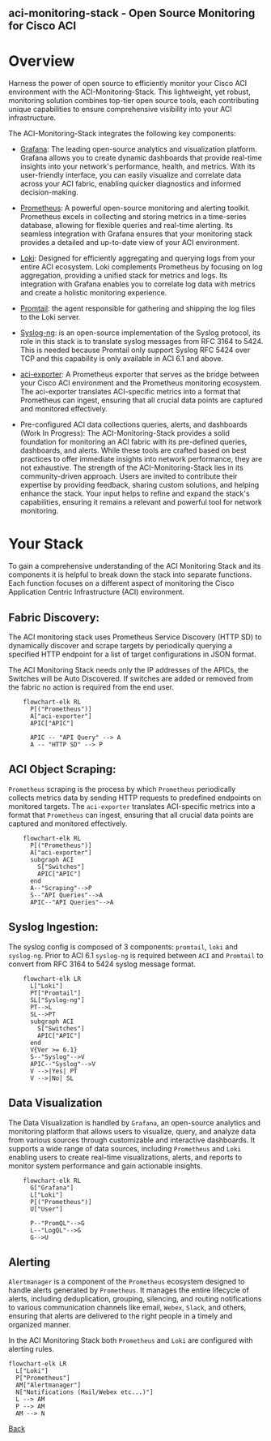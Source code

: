 aci-monitoring-stack - Open Source Monitoring for Cisco ACI
------------

# Overview

Harness the power of open source to efficiently monitor your Cisco ACI environment with the ACI-Monitoring-Stack. This lightweight, yet robust, monitoring solution combines top-tier open source tools, each contributing unique capabilities to ensure comprehensive visibility into your ACI infrastructure.

The ACI-Monitoring-Stack integrates the following key components:

- [Grafana](https://grafana.com/oss/grafana/): The leading open-source analytics and visualization platform. Grafana allows you to create dynamic dashboards that provide real-time insights into your network's performance, health, and metrics. With its user-friendly interface, you can easily visualize and correlate data across your ACI fabric, enabling quicker diagnostics and informed decision-making.

- [Prometheus](https://prometheus.io/): A powerful open-source monitoring and alerting toolkit. Prometheus excels in collecting and storing metrics in a time-series database, allowing for flexible queries and real-time alerting. Its seamless integration with Grafana ensures that your monitoring stack provides a detailed and up-to-date view of your ACI environment.

- [Loki](https://grafana.com/oss/loki/): Designed for efficiently aggregating and querying logs from your entire ACI ecosystem. Loki complements Prometheus by focusing on log aggregation, providing a unified stack for metrics and logs. Its integration with Grafana enables you to correlate log data with metrics and create a holistic monitoring experience.

- [Promtail](https://grafana.com/docs/loki/latest/send-data/promtail/): the agent responsible for gathering and shipping the log files to the Loki server.

- [Syslog-ng](https://github.com/syslog-ng/syslog-ng): is an open-source implementation of the Syslog protocol, its role in this stack is to translate syslog messages from RFC 3164 to 5424. This is needed because Promtail only support Syslog RFC 5424 over TCP and this capability is only available in ACI 6.1 and above.

- [aci-exporter](https://github.com/opsdis/aci-exporter): A Prometheus exporter that serves as the bridge between your Cisco ACI environment and the Prometheus monitoring ecosystem. The aci-exporter translates ACI-specific metrics into a format that Prometheus can ingest, ensuring that all crucial data points are captured and monitored effectively.

- Pre-configured ACI data collections queries, alerts, and dashboards (Work In Progress): The ACI-Monitoring-Stack provides a solid foundation for monitoring an ACI fabric with its pre-defined queries, dashboards, and alerts. While these tools are crafted based on best practices to offer immediate insights into network performance, they are not exhaustive. The strength of the ACI-Monitoring-Stack lies in its community-driven approach. Users are invited to contribute their expertise by providing feedback, sharing custom solutions, and helping enhance the stack. Your input helps to refine and expand the stack's capabilities, ensuring it remains a relevant and powerful tool for network monitoring.

# Your Stack

To gain a comprehensive understanding of the ACI Monitoring Stack and its components it is helpful to break down the stack into separate functions. Each function focuses on a different aspect of monitoring the Cisco Application Centric Infrastructure (ACI) environment.

## Fabric Discovery:

The ACI monitoring stack uses Prometheus Service Discovery (HTTP SD) to dynamically discover and scrape targets by periodically querying a specified HTTP endpoint for a list of target configurations in JSON format.

The ACI Monitoring Stack needs only the IP addresses of the APICs, the Switches will be Auto Discovered. If switches are added or removed from the fabric no action is required from the end user.

```mermaid
    flowchart-elk RL
      P[("Prometheus")]
      A["aci-exporter"]
      APIC["APIC"]

      APIC -- "API Query" --> A
      A -- "HTTP SD" --> P
```

## ACI Object Scraping: 

`Prometheus` scraping is the process by which `Prometheus` periodically collects metrics data by sending HTTP requests to predefined endpoints on monitored targets. The `aci-exporter` translates ACI-specific metrics into a format that `Prometheus` can ingest, ensuring that all crucial data points are captured and monitored effectively.

```mermaid
    flowchart-elk RL
      P[("Prometheus")]
      A["aci-exporter"]
      subgraph ACI
        S["Switches"]
        APIC["APIC"]
      end
      A--"Scraping"-->P
      S--"API Queries"-->A
      APIC--"API Queries"-->A
```
## Syslog Ingestion:

The syslog config is composed of 3 components: `promtail`, `loki` and `syslog-ng`.
Prior to ACI 6.1 `syslog-ng` is required between `ACI` and `Promtail` to convert from RFC 3164 to 5424 syslog message format.

```mermaid
    flowchart-elk LR
      L["Loki"]
      PT["Promtail"]
      SL["Syslog-ng"]
      PT-->L
      SL-->PT
      subgraph ACI
        S["Switches"]
        APIC["APIC"]
      end
      V{Ver >= 6.1}
      S--"Syslog"-->V
      APIC--"Syslog"-->V
      V -->|Yes| PT
      V -->|No| SL
```

## Data Visualization

The Data Visualization is handled by `Grafana`, an open-source analytics and monitoring platform that allows users to visualize, query, and analyze data from various sources through customizable and interactive dashboards. It supports a wide range of data sources, including `Prometheus` and `Loki` enabling users to create real-time visualizations, alerts, and reports to monitor system performance and gain actionable insights.

```mermaid
    flowchart-elk RL
      G["Grafana"]
      L["Loki"]
      P[("Prometheus")]
      U["User"]

      P--"PromQL"-->G
      L--"LogQL"-->G
      G-->U
```
## Alerting

`Alertmanager` is a component of the `Prometheus` ecosystem designed to handle alerts generated by `Prometheus`. It manages the entire lifecycle of alerts, including deduplication, grouping, silencing, and routing notifications to various communication channels like email, `Webex`, `Slack`, and others, ensuring that alerts are delivered to the right people in a timely and organized manner.

In the ACI Monitoring Stack both `Prometheus` and `Loki` are configured with alerting rules.
```mermaid
flowchart-elk LR
  L["Loki"]
  P["Prometheus"]
  AM["Alertmanager"]
  N["Notifications (Mail/Webex etc...)"]
  L --> AM
  P --> AM 
  AM --> N
```

[Back](README.md)